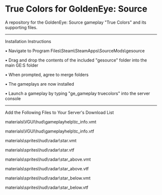 # True Colors for GoldenEye: Source

A repository for the GoldenEye: Source gameplay "True Colors" and its supporting files.

---

Installation Instructions

• Navigate to Program Files\Steam\SteamApps\SourceMods\gesource

• Drag and drop the contents of the included "gesource" folder into the main GE:S folder

• When prompted, agree to merge folders

• The gameplays are now installed

• Launch a gameplay by typing "ge_gameplay truecolors" into the server console

---

Add the Following Files to Your Server's Download List

materials\VGUI\hud\gameplayhelp\tc_info.vmt
  
materials\VGUI\hud\gameplayhelp\tc_info.vtf
  
materials\sprites\hud\radar\star.vmt
  
materials\sprites\hud\radar\star.vtf
  
materials\sprites\hud\radar\star_above.vmt
  
materials\sprites\hud\radar\star_above.vtf
  
materials\sprites\hud\radar\star_below.vmt
  
materials\sprites\hud\radar\star_below.vtf
